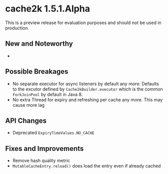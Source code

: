 # cache2k 1.5.1.Alpha

This is a preview release for evaluation purposes and should not be used in production.

## New and Noteworthy

- 

## Possible Breakages

- No separate executor for async listeners by default any more.
  Defaults to the excutor defined by `Cache2kBuilder.executor` which is
  the common `ForkJoinPool` by default in Java 8.
- No extra Thread for expiry and refreshing per cache any more.
  This may cause more lag

## API Changes 

- Deprecated `ExpiryTimeValues.NO_CACHE`

## Fixes and Improvements

- Remove hash quality metric
- `MutableCacheEntry.reload()` does load the entry even if already cached

